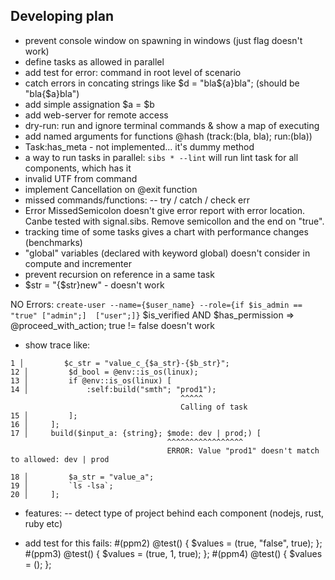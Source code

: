## Developing plan
- prevent console window on spawning in windows (just flag doesn't work)
- define tasks as allowed in parallel
- add test for error: command in root level of scenario
- catch errors in concating strings like $d = "bla${a}bla"; (should be "bla{$a}bla")
- add simple assignation $a = $b
- add web-server for remote access
- dry-run: run and ignore terminal commands & show a map of executing
- add named arguments for functions @hash (track:(bla, bla); run:(bla))
- Task:has_meta - not implemented... it's dummy method
- a way to run tasks in parallel: `sibs * --lint` will run lint task for all components, which has it
- invalid UTF from command
- implement Cancellation on @exit function
- missed commands/functions:
-- try / catch / check err
- Error MissedSemicolon doesn't give error report with error location. Canbe tested with signal.sibs. Remove 
semicollon and the end on "true".
- tracking time of some tasks gives a chart with performance changes (benchmarks)
- "global" variables (declared with keyword global) doesn't consider in compute and incrementer
- prevent recursion on reference in a same task
- $str = "{$str}new" - doesn't work




NO Errors:
`create-user --name={$user_name} --role={if $is_admin == "true" ["admin";]  ["user";]}`
$is_verified AND $has_permission => @proceed_with_action;
true != false doesn't work


- show trace like:
```
1 │         $c_str = "value_c_{$a_str}-{$b_str}";
12 │         $d_bool = @env::is_os(linux);
13 │         if @env::is_os(linux) [
14 │             :self:build("smth"; "prod1");
                                      ^^^^^
                                      Calling of task
15 │         ];
16 │     ];
17 │     build($input_a: {string}; $mode: dev | prod;) [
                                   ^^^^^^^^^^^^^^^^^
                                   ERROR: Value "prod1" doesn't match to allowed: dev | prod

18 │         $a_str = "value_a";
19 │         `ls -lsa`;
20 │     ];
```

- features:
-- detect type of project behind each component (nodejs, rust, ruby etc)



- add test for this fails:
    #(ppm2)
        @test() {
            $values = (true, "false", true);
        };
    #(ppm3)
        @test() {
            $values = (true, 1, true);
        };
    #(ppm4)
        @test() {
            $values = ();
        };